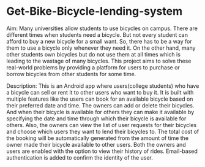 # Get-Bike-Bicycle-lending-system

Aim:
Many universities allow students to use bicycles on campus. There are different times when students need a bicycle. But not every student can afford to buy a new bicycle for a small want. So, there has to be a way for them to use a bicycle only whenever they need it. On the other hand, many other students own bicycles but do not use them at all times which is leading to the wastage of many bicycles. This project aims to solve these real-world problems by providing a platform for users to purchase or borrow bicycles from other students for some time.

Description:
This is an Android app where users(college students) who have a bicycle can sell or rent it to other users who want to buy it. It is built with multiple features like the users can book for an available bicycle based on their preferred date and time. The owners can add or delete their bicycles. And when their bicycle is available for others they can make it available by specifying the date and time through which their bicycle is available for others. Also, the owners can view the list of user requests for their bicycles and choose which users they want to lend their bicycles to. The total cost of the booking will be automatically generated from the amount of time the owner made their bicycle available to other users. Both the owners and users are enabled with the option to view their history of rides. Email-based authentication is added to confirm the identity of the user.
